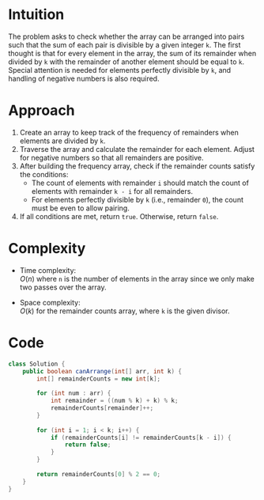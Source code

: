 # Intuition
The problem asks to check whether the array can be arranged into pairs such that the sum of each pair is divisible by a given integer `k`. The first thought is that for every element in the array, the sum of its remainder when divided by `k` with the remainder of another element should be equal to `k`. Special attention is needed for elements perfectly divisible by `k`, and handling of negative numbers is also required.

# Approach
1. Create an array to keep track of the frequency of remainders when elements are divided by `k`.
2. Traverse the array and calculate the remainder for each element. Adjust for negative numbers so that all remainders are positive.
3. After building the frequency array, check if the remainder counts satisfy the conditions:
   - The count of elements with remainder `i` should match the count of elements with remainder `k - i` for all remainders.
   - For elements perfectly divisible by `k` (i.e., remainder `0`), the count must be even to allow pairing.
4. If all conditions are met, return `true`. Otherwise, return `false`.

# Complexity
- Time complexity:  
  $O(n)$ where `n` is the number of elements in the array since we only make two passes over the array.

- Space complexity:  
  $O(k)$ for the remainder counts array, where `k` is the given divisor.

# Code
```java
class Solution {
    public boolean canArrange(int[] arr, int k) {
        int[] remainderCounts = new int[k];
        
        for (int num : arr) {
            int remainder = ((num % k) + k) % k;
            remainderCounts[remainder]++;
        }
        
        for (int i = 1; i < k; i++) {
            if (remainderCounts[i] != remainderCounts[k - i]) {
                return false;
            }
        }
        
        return remainderCounts[0] % 2 == 0;
    }
}
```